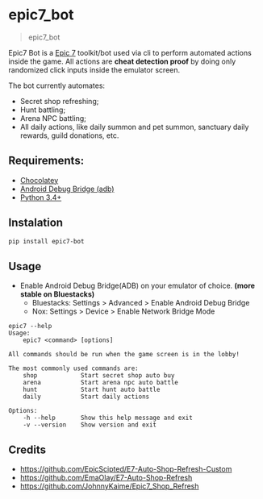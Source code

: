 # epic7_bot
> epic7_bot

Epic7 Bot is a [Epic 7](https://epic7.smilegatemegaport.com/) toolkit/bot used via cli to perform automated actions inside the game. All actions are **cheat detection proof** by doing only randomized click inputs inside the emulator screen.

The bot currently automates:
- Secret shop refreshing;
- Hunt battling;
- Arena NPC battling;
- All daily actions, like daily summon and pet summon, sanctuary daily rewards, guild donations, etc.

## Requirements:
- [Chocolatey](https://chocolatey.org/)
- [Android Debug Bridge (adb)](https://community.chocolatey.org/packages/adb)
- [Python 3.4+](https://www.python.org/downloads/release/python-392/)

## Instalation

```bash
pip install epic7-bot
```

## Usage

- Enable Android Debug Bridge(ADB) on your emulator of choice. **(more stable on Bluestacks)**
    - Bluestacks: Settings > Advanced > Enable Android Debug Bridge
    - Nox: Settings > Device > Enable Network Bridge Mode

```
epic7 --help
Usage:
    epic7 <command> [options]

All commands should be run when the game screen is in the lobby!

The most commonly used commands are:
    shop            Start secret shop auto buy
    arena           Start arena npc auto battle
    hunt            Start hunt auto battle
    daily           Start daily actions

Options:
    -h --help       Show this help message and exit
    -v --version    Show version and exit
```

## Credits

- https://github.com/EpicScipted/E7-Auto-Shop-Refresh-Custom
- https://github.com/EmaOlay/E7-Auto-Shop-Refresh
- https://github.com/JohnnyKaime/Epic7_Shop_Refresh